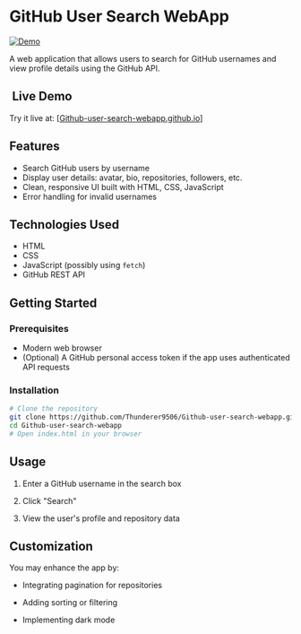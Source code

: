 # GitHub User Search WebApp

[![Demo](https://img.shields.io/badge/demo-live-green)]([Github-user-search-webapp.github.io](https://thunderer9506.github.io/Github-user-search-webapp.github.io/))

A web application that allows users to search for GitHub usernames and view profile details using the GitHub API.

## ​ Live Demo
Try it live at: [[Github-user-search-webapp.github.io](https://thunderer9506.github.io/Github-user-search-webapp.github.io/)]

## Features
- Search GitHub users by username
- Display user details: avatar, bio, repositories, followers, etc.
- Clean, responsive UI built with HTML, CSS, JavaScript
- Error handling for invalid usernames

## Technologies Used
- HTML
- CSS
- JavaScript (possibly using `fetch`)
- GitHub REST API

## Getting Started

### Prerequisites
- Modern web browser
- (Optional) A GitHub personal access token if the app uses authenticated API requests

### Installation
```bash
# Clone the repository
git clone https://github.com/Thunderer9506/Github-user-search-webapp.git
cd Github-user-search-webapp
# Open index.html in your browser
```

## Usage
1. Enter a GitHub username in the search box

2. Click "Search"

3. View the user's profile and repository data

## Customization
You may enhance the app by:

- Integrating pagination for repositories

- Adding sorting or filtering

- Implementing dark mode